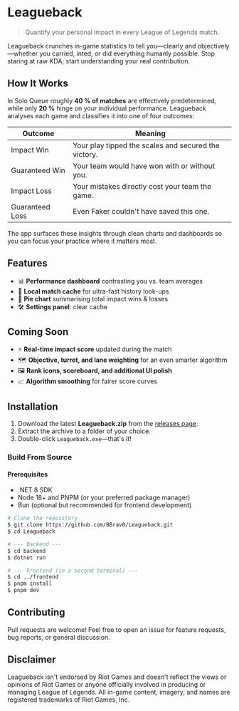 # Leagueback

> Quantify your personal impact in every League of Legends match.

Leagueback crunches in-game statistics to tell you—clearly and objectively—whether you carried, inted, or did everything humanly possible. Stop staring at raw KDA; start understanding your real contribution.

## How It Works

In Solo Queue roughly **40 % of matches** are effectively predetermined, while only **20 %** hinge on your individual performance. Leagueback analyses each game and classifies it into one of four outcomes:

| Outcome          | Meaning                                                     |
| ---------------- | ----------------------------------------------------------- |
| Impact Win       | Your play tipped the scales and secured the victory.        |
| Guaranteed Win   | Your team would have won with or without you.               |
| Impact Loss      | Your mistakes directly cost your team the game.            |
| Guaranteed Loss  | Even Faker couldn't have saved this one.                    |

The app surfaces these insights through clean charts and dashboards so you can focus your practice where it matters most.

## Features

- 📊 **Performance dashboard** contrasting you vs. team averages
- 💾 **Local match cache** for ultra-fast history look-ups
- 🥧 **Pie chart** summarising total impact wins & losses
- 🛠️ **Settings panel**: clear cache

## Coming Soon

- ⚡ **Real-time impact score** updated during the match
- 🗺️ **Objective, turret, and lane weighting** for an even smarter algorithm
- 🖼️ **Rank icons, scoreboard, and additional UI polish**
- 📈 **Algorithm smoothing** for fairer score curves



## Installation

1. Download the latest **Leagueback.zip** from the [releases page](https://github.com/BBrav0/Leagueback/releases).
2. Extract the archive to a folder of your choice.
3. Double-click `Leagueback.exe`—that's it!

### Build From Source

#### Prerequisites

- .NET 8 SDK
- Node 18+ and PNPM (or your preferred package manager)
- Bun (optional but recommended for frontend development)

```bash
# Clone the repository
$ git clone https://github.com/BBrav0/Leagueback.git
$ cd Leagueback

# --- Backend ---
$ cd backend
$ dotnet run

# --- Frontend (in a second terminal) ---
$ cd ../frontend
$ pnpm install
$ pnpm dev
```

## Contributing

Pull requests are welcome! Feel free to open an issue for feature requests, bug reports, or general discussion.

## Disclaimer

Leagueback isn't endorsed by Riot Games and doesn't reflect the views or opinions of Riot Games or anyone officially involved in producing or managing League of Legends. All in-game content, imagery, and names are registered trademarks of Riot Games, Inc.